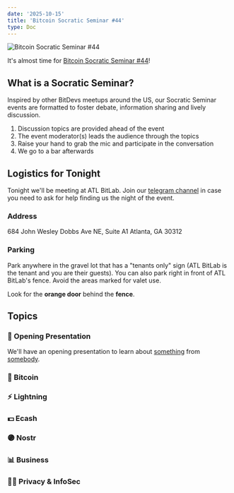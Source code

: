 ```yaml
---
date: '2025-10-15'
title: 'Bitcoin Socratic Seminar #44'
type: Doc
---
```


![Bitcoin Socratic Seminar #44](/bitcoin-socratic-seminar-44.jpg)

It's almost time for <a href="https://www.meetup.com/atlantabitdevs/">Bitcoin Socratic Seminar #44</a>!

## What is a Socratic Seminar?

Inspired by other BitDevs meetups around the US, our Socratic Seminar events are formatted to foster debate, information sharing and lively discussion.

1. Discussion topics are provided ahead of the event
2. The event moderator(s) leads the audience through the topics
3. Raise your hand to grab the mic and participate in the conversation
4. We go to a bar afterwards

## Logistics for Tonight

Tonight we'll be meeting at ATL BitLab. Join our <a href="https://atlantabitdevs.org/telegram/" target="_blank">telegram channel</a> in case you need to ask for help finding us the night of the event.

### Address

684 John Wesley Dobbs Ave NE,
Suite A1
Atlanta, GA 30312

### Parking

Park anywhere in the gravel lot that has a "tenants only" sign (ATL BitLab is the tenant and you are their guests). You can also park right in front of ATL BitLab's fence. Avoid the areas marked for valet use.

Look for the **orange door** behind the **fence**.

## Topics

### 🤙 Opening Presentation

We'll have an opening presentation to learn about [something](/#) from [somebody](/#).

### 🧡 Bitcoin

### ⚡️ Lightning

### 💵 Ecash

### 🟣 Nostr

### 📊 Business

### 🕵️‍♂️ Privacy & InfoSec
